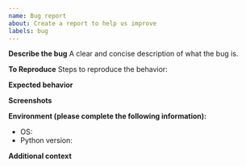 ```yaml
---
name: Bug report
about: Create a report to help us improve
labels: bug
---
```


**Describe the bug**
A clear and concise description of what the bug is.

**To Reproduce**
Steps to reproduce the behavior:

**Expected behavior**

**Screenshots**

**Environment (please complete the following information):**
- OS:
- Python version:

**Additional context**